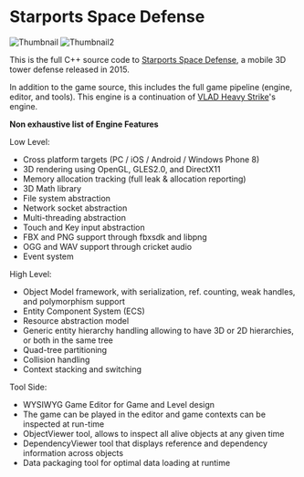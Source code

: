 # Starports Space Defense

![Thumbnail](https://franticsoftware.com/wp-content/uploads/2019/03/wsp_12.jpg)
![Thumbnail2](https://franticsoftware.com/wp-content/uploads/2019/03/wsp_15.jpg)

This is the full C++ source code to <a href="https://www.franticsoftware.com/starports">Starports Space Defense</a>, a mobile 3D tower defense released in 2015.

In addition to the game source, this includes the full game pipeline (engine, editor, and tools). This engine is a continuation of <a href="https://www.franticsoftware.com/vlad">VLAD Heavy Strike</a>'s engine.

<b>Non exhaustive list of Engine Features</b>

Low Level:

+ Cross platform targets (PC / iOS / Android / Windows Phone 8)<br>
+ 3D rendering using OpenGL, GLES2.0, and DirectX11<br>
+ Memory allocation tracking (full leak & allocation reporting)<br>
+ 3D Math library<br>
+ File system abstraction<br>
+ Network socket abstraction<br>
+ Multi-threading abstraction<br>
+ Touch and Key input abstraction<br>
+ FBX and PNG support through fbxsdk and libpng<br>
+ OGG and WAV support through cricket audio<br>
+ Event system<br>

High Level:

+ Object Model framework, with serialization, ref. counting, weak handles, and polymorphism support<br>
+ Entity Component System (ECS)<br>
+ Resource abstraction model
+ Generic entity hierarchy handling allowing to have 3D or 2D hierarchies, or both in the same tree<br>
+ Quad-tree partitioning<br>
+ Collision handling<br>
+ Context stacking and switching<br>

Tool Side:
+ WYSIWYG Game Editor for Game and Level design<br>
+ The game can be played in the editor and game contexts can be inspected at run-time<br>
+ ObjectViewer tool, allows to inspect all alive objects at any given time<br>
+ DependencyViewer tool that displays reference and dependency information across objects<br>
+ Data packaging tool for optimal data loading at runtime<br>

